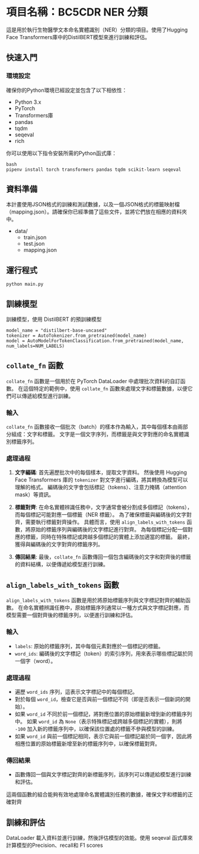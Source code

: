 # 項目名稱：BC5CDR NER 分類

這是用於執行生物醫學文本命名實體識別（NER）分類的項目。使用了Hugging Face Transformers庫中的DistilBERT模型來進行訓練和評估。

## 快速入門

### 環境設定

確保你的Python環境已經設定並包含了以下相依性：

- Python 3.x
- PyTorch
- Transformers庫
- pandas
- tqdm
- seqeval
- rich

你可以使用以下指令安裝所需的Python函式庫：

```
bash
pipenv install torch transformers pandas tqdm scikit-learn seqeval 
```
## 資料準備
本計畫使用JSON格式的訓練和測試數據，以及一個JSON格式的標籤映射檔（mapping.json）。請確保你已經準備了這些文件，並將它們放在相應的資料夾中。

- data/
    - train.json
    - test.json
    - mapping.json
## 運行程式
```
python main.py
```
## 訓練模型
訓練模型，使用 DistilBERT 的預訓練模型
```
model_name = "distilbert-base-uncased"
tokenizer = AutoTokenizer.from_pretrained(model_name)
model = AutoModelForTokenClassification.from_pretrained(model_name, num_labels=NUM_LABELS)
```
## `collate_fn` 函數

`collate_fn` 函數是一個用於在 PyTorch DataLoader 中處理批次資料的自訂函數。 在這個特定的範例中，使用 `collate_fn` 函數來處理文字和標籤數據，以便它們可以傳遞給模型進行訓練。

### 輸入

`collate_fn` 函數接收一個批次（batch）的樣本作為輸入，其中每個樣本由兩部分組成：文字和標籤。 文字是一個文字序列，而標籤是與文字對應的命名實體識別標籤序列。

### 處理過程

1. **文字編碼**: 首先遍歷批次中的每個樣本，提取文字資料。 然後使用 Hugging Face Transformers 庫的 `tokenizer` 對文字進行編碼，將其轉換為模型可以理解的格式。 編碼後的文字會包括標記（tokens）、注意力掩碼（attention mask）等資訊。

2. **標籤對齊**: 在命名實體辨識任務中，文字通常會被分割成多個標記（tokens），而每個標記可能對應一個標籤（NER 標籤）。 為了確保標籤與編碼後的文字對齊，需要執行標籤對齊操作。 具體而言，使用 `align_labels_with_tokens` 函數，將原始的標籤序列與編碼後的文字標記進行對齊。 為每個標記分配一個對應的標籤，同時在特殊標記或跨越多個標記的實體上添加適當的標籤。 最終，獲得與編碼後的文字對齊的標籤序列。

3. **傳回結果**: 最後，`collate_fn` 函數傳回一個包含編碼後的文字和對齊後的標籤的資料結構，以便傳遞給模型進行訓練。 

## `align_labels_with_tokens` 函數

`align_labels_with_tokens` 函數是用於將原始標籤序列與文字標記對齊的輔助函數。 在命名實體辨識任務中，原始標籤序列通常以一種方式與文字標記對應，而模型需要一個對齊後的標籤序列，以便進行訓練和評估。

### 輸入

- `labels`: 原始的標籤序列，其中每個元素對應於一個標記的標籤。
- `word_ids`: 編碼後的文字標記（token）的索引序列，用來表示哪些標記屬於同一個字（word）。

### 處理過程

- 遍歷 `word_ids` 序列，這表示文字標記中的每個標記。
- 對於每個 `word_id`，檢查它是否與前一個標記不同（即是否表示一個新詞的開始）。
- 如果 `word_id` 不同於前一個標記，將對應位置的原始標籤新增到新的標籤序列中。 如果 `word_id` 為 `None`（表示特殊標記或跨越多個標記的實體），則將 `-100` 加入新的標籤序列中，以確保該位置處的標籤不參與模型的訓練。
- 如果 `word_id` 與前一個標記相同，表示它與前一個標記屬於同一個字，因此將相應位置的原始標籤新增至新的標籤序列中，以確保標籤對齊。

### 傳回結果

- 函數傳回一個與文字標記對齊的新標籤序列，該序列可以傳遞給模型進行訓練和評估。

這兩個函數的組合能夠有效地處理命名實體識別任務的數據，確保文字和標籤的正確對齊
## 訓練和評估
DataLoader 載入資料並進行訓練，然後評估模型的效能。使用 seqeval 函式庫來計算模型的Precision、recall和 F1 scores